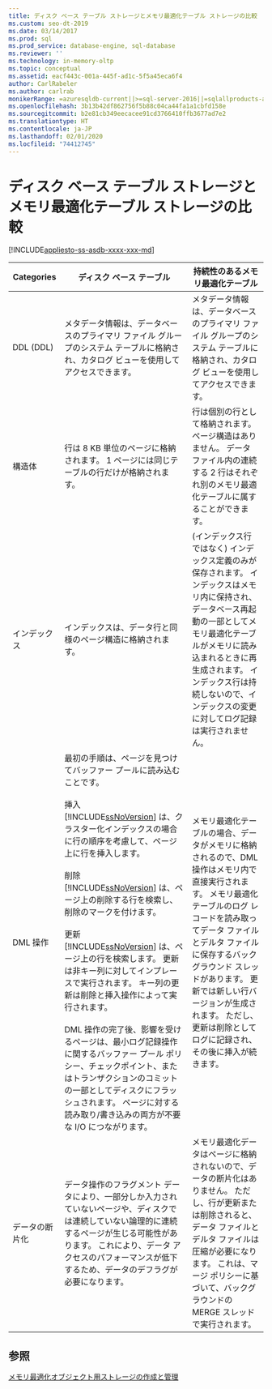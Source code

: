 ```yaml
---
title: ディスク ベース テーブル ストレージとメモリ最適化テーブル ストレージの比較
ms.custom: seo-dt-2019
ms.date: 03/14/2017
ms.prod: sql
ms.prod_service: database-engine, sql-database
ms.reviewer: ''
ms.technology: in-memory-oltp
ms.topic: conceptual
ms.assetid: eacf443c-001a-445f-ad1c-5f5a45eca6f4
author: CarlRabeler
ms.author: carlrab
monikerRange: =azuresqldb-current||>=sql-server-2016||=sqlallproducts-allversions||>=sql-server-linux-2017||=azuresqldb-mi-current
ms.openlocfilehash: 3b13b42df862756f5b88c04ca44fa1a1cbfd158e
ms.sourcegitcommit: b2e81cb349eecacee91cd3766410ffb3677ad7e2
ms.translationtype: HT
ms.contentlocale: ja-JP
ms.lasthandoff: 02/01/2020
ms.locfileid: "74412745"
---
```

# <a name="comparing-disk-based-table-storage-to-memory-optimized-table-storage"></a>ディスク ベース テーブル ストレージとメモリ最適化テーブル ストレージの比較
[!INCLUDE[appliesto-ss-asdb-xxxx-xxx-md](../../includes/appliesto-ss-asdb-xxxx-xxx-md.md)]
  
  
|Categories|ディスク ベース テーブル|持続性のあるメモリ最適化テーブル|  
|----------------|-----------------------|-------------------------------------|  
|DDL (DDL)|メタデータ情報は、データベースのプライマリ ファイル グループのシステム テーブルに格納され、カタログ ビューを使用してアクセスできます。|メタデータ情報は、データベースのプライマリ ファイル グループのシステム テーブルに格納され、カタログ ビューを使用してアクセスできます。|  
|構造体|行は 8 KB 単位のページに格納されます。 1 ページには同じテーブルの行だけが格納されます。|行は個別の行として格納されます。 ページ構造はありません。 データ ファイル内の連続する 2 行はそれぞれ別のメモリ最適化テーブルに属することができます。|  
|インデックス|インデックスは、データ行と同様のページ構造に格納されます。|(インデックス行ではなく) インデックス定義のみが保存されます。 インデックスはメモリ内に保持され、データベース再起動の一部としてメモリ最適化テーブルがメモリに読み込まれるときに再生成されます。 インデックス行は持続しないので、インデックスの変更に対してログ記録は実行されません。|  
|DML 操作|最初の手順は、ページを見つけてバッファー プールに読み込むことです。<br /><br /> 挿入<br /> [!INCLUDE[ssNoVersion](../../includes/ssnoversion-md.md)] は、クラスター化インデックスの場合に行の順序を考慮して、ページ上に行を挿入します。<br /><br /> 削除<br /> [!INCLUDE[ssNoVersion](../../includes/ssnoversion-md.md)] は、ページ上の削除する行を検索し、削除のマークを付けます。<br /><br /> 更新<br /> [!INCLUDE[ssNoVersion](../../includes/ssnoversion-md.md)] は、ページ上の行を検索します。 更新は非キー列に対してインプレースで実行されます。 キー列の更新は削除と挿入操作によって実行されます。<br /><br /> DML 操作の完了後、影響を受けるページは、最小ログ記録操作に関するバッファー プール ポリシー、チェックポイント、またはトランザクションのコミットの一部としてディスクにフラッシュされます。 ページに対する読み取り/書き込みの両方が不要な I/O につながります。|メモリ最適化テーブルの場合、データがメモリに格納されるので、DML 操作はメモリ内で直接実行されます。 メモリ最適化テーブルのログ レコードを読み取ってデータ ファイルとデルタ ファイルに保存するバックグラウンド スレッドがあります。 更新では新しい行バージョンが生成されます。 ただし、更新は削除としてログに記録され、その後に挿入が続きます。|  
|データの断片化|データ操作のフラグメント データにより、一部分しか入力されていないページや、ディスクでは連続していない論理的に連続するページが生じる可能性があります。 これにより、データ アクセスのパフォーマンスが低下するため、データのデフラグが必要になります。|メモリ最適化データはページに格納されないので、データの断片化はありません。 ただし、行が更新または削除されると、データ ファイルとデルタ ファイルは圧縮が必要になります。 これは、マージ ポリシーに基づいて、バックグラウンドの MERGE スレッドで実行されます。|  
  
## <a name="see-also"></a>参照  
 [メモリ最適化オブジェクト用ストレージの作成と管理](../../relational-databases/in-memory-oltp/creating-and-managing-storage-for-memory-optimized-objects.md)  
  
  
